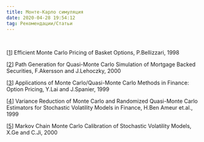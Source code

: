 ```yaml
---
title: Монте-Карло симуляция
date: 2020-04-28 19:54:12
tag: Рекомендации/Статьи
---
```


<br>

 
       
[<a href="http://www.smartquant.com/references/MonteCarlo/mc2.pdf">1</a>]        Efficient Monte Carlo Pricing of Basket Options, P.Bellizzari, 1998


[<a href="http://www.smartquant.com/references/MonteCarlo/mc5.pdf">2</a>]
                        Path Generation for Quasi-Monte Carlo Simulation of
                        Mortgage Backed Securities, F.Akersson and J.Lehoczky,
                        2000
   
[<a href="http://www.smartquant.com/references/MonteCarlo/mc6.pdf">3</a>]
                  Applications of Monte Carlo/Quasi-Monte Carlo Methods in
                  Finance: Option Pricing, Y.Lai and J.Spanier, 1999
   
[<a href="http://www.smartquant.com/references/MonteCarlo/mc7.pdf">4</a>]
      Variance Reduction of Monte Carlo and Randomized Quasi-Monte Carlo
      Estimators for Stochastic Volatility Models in Finance, H.Ben Ameur et.al.,
      1999

[<a href="http://www.smartquant.com/references/MonteCarlo/mc8.pdf">5</a>]
Markov Chain Monte Carlo Calibration of Stochastic Volatility Models, X.Ge and C.Ji, 2000   


</p>

    


